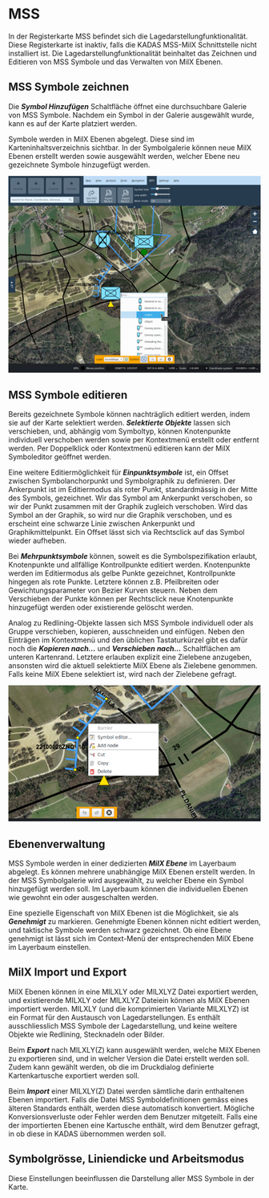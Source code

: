 # MSS

In der Registerkarte MSS befindet sich die Lagedarstellungfunktionalität. Diese Registerkarte ist inaktiv, falls die KADAS MSS-MilX Schnittstelle nicht installiert ist. Die Lagedarstellungfunktionalität beinhaltet das Zeichnen und Editieren von MSS Symbole und das Verwalten von MilX Ebenen.

## <a name="sec0"></a>MSS Symbole zeichnen

Die **_Symbol Hinzufügen_** Schaltfläche öffnet eine durchsuchbare Galerie von MSS Symbole. Nachdem ein Symbol in der Galerie ausgewählt wurde, kann es auf der Karte platziert werden.

Symbole werden in MilX Ebenen abgelegt. Diese sind im Karteninhaltsverzeichnis sichtbar. In der Symbolgalerie können neue MilX Ebenen erstellt werden sowie ausgewählt werden, welcher Ebene neu gezeichnete Symbole hinzugefügt werden.

<img src="/media/image10.png" />


## <a name="sec1"></a>MSS Symbole editieren

Bereits gezeichnete Symbole können nachträglich editiert werden, indem sie auf der Karte selektiert werden. **_Selektierte Objekte_** lassen sich verschieben, und, abhängig vom Symboltyp, können Knotenpunkte individuell verschoben werden sowie per Kontextmenü erstellt oder entfernt werden. Per Doppelklick oder Kontextmenü editieren kann der MilX Symboleditor geöffnet werden.

Eine weitere Editiermöglichkeit für **_Einpunktsymbole_** ist, ein Offset zwischen Symbolanchorpunkt und Symbolgraphik zu definieren. Der Ankerpunkt ist im Editiermodus als roter Punkt, standardmässig in der Mitte des Symbols, gezeichnet. Wir das Symbol am Ankerpunkt verschoben, so wir der Punkt zusammen mit der Graphik zugleich verschoben. Wird das Symbol an der Graphik, so wird nur die Graphik verschoben, und es erscheint eine schwarze Linie zwischen Ankerpunkt und Graphikmittelpunkt. Ein Offset lässt sich via Rechtsclick auf das Symbol wieder aufheben.

Bei **_Mehrpunktsymbole_** können, soweit es die Symbolspezifikation erlaubt, Knotenpunkte und allfällige Kontrollpunkte editiert werden. Knotenpunkte werden im Editiermodus als gelbe Punkte gezeichnet, Kontrollpunkte hingegen als rote Punkte. Letztere können z.B. Pfeilbreiten oder Gewichtungsparameter von Bezier Kurven steuern. Neben dem Verschieben der Punkte können per Rechtsclick neue Knotenpunkte hinzugefügt werden oder existierende gelöscht werden.

Analog zu Redlining-Objekte lassen sich MSS Symbole individuell oder als Gruppe verschieben, kopieren, ausschneiden und einfügen. Neben den Einträgen im Kontextmenü und den üblichen Tastaturkürzel gibt es dafür noch die **_Kopieren nach..._** und **_Verschieben nach..._** Schaltflächen am unteren Kartenrand. Letztere erlauben explizit eine Zielebene anzugeben, ansonsten wird die aktuell selektierte MilX Ebene als Zielebene genommen. Falls keine MilX Ebene selektiert ist, wird nach der Zielebene gefragt.

<img src="/media/image11.png" />


## <a name="sec2"></a>Ebenenverwaltung

MSS Symbole werden in einer dedizierten **_MilX Ebene_** im Layerbaum abgelegt. Es können mehrere unabhängige MilX Ebenen erstellt werden. In der MSS Symbolgalerie wird ausgewählt, zu welcher Ebene ein Symbol hinzugefügt werden soll. Im Layerbaum können die individuellen Ebenen wie gewohnt ein oder ausgeschalten werden.

Eine spezielle Eigenschaft von MilX Ebenen ist die Möglichkeit, sie als **_Genehmigt_** zu markieren. Genehmigte Ebenen können nicht editiert werden, und taktische Symbole werden schwarz gezeichnet. Ob eine Ebene genehmigt ist lässt sich im Context-Menü der entsprechenden MilX Ebene im Layerbaum einstellen.


## <a name="sec3"></a>MilX Import und Export

MilX Ebenen können in eine MILXLY oder MILXLYZ Datei exportiert werden, und existierende MILXLY oder MILXLYZ Dateiein können als MilX Ebenen importiert werden. 
MILXLY (und die komprimierten Variante MILXLYZ) ist ein Format für den Austausch von Lagedarstellungen. Es enthält ausschliesslich MSS Symbole der Lagedarstellung, und keine weitere Objekte wie Redlining, Stecknadeln oder Bilder.

Beim **_Export_** nach MILXLY(Z) kann ausgewählt werden, welche MilX Ebenen zu exportieren sind, und in welcher Version die Datei erstellt werden soll. Zudem kann gewählt werden, ob die im Druckdialog definierte Kartenkartusche exportiert werden soll.

Beim **_Import_** einer MILXLY(Z) Datei werden sämtliche darin enthaltenen Ebenen importiert. Falls die Datei MSS Symboldefinitionen gemäss eines älteren Standards enthält, werden diese automatisch konvertiert. Mögliche Konversionsverluste oder Fehler werden dem Benutzer mitgeteilt. Falls eine der importierten Ebenen eine Kartusche enthält, wird dem Benutzer gefragt, in ob diese in KADAS übernommen werden soll.


## <a name="sec5"></a>Symbolgrösse, Liniendicke und Arbeitsmodus

Diese Einstellungen beeinflussen die Darstellung aller MSS Symbole in der Karte.


